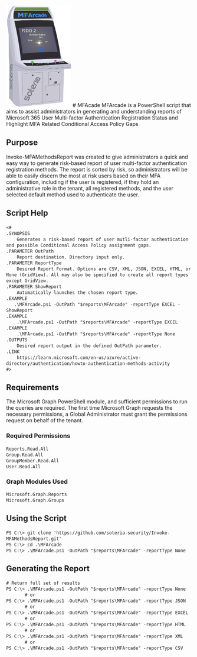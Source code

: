 <img src="Images/MFArcade.png" width=35% height=35% />
# MFAcade
MFArcade is a PowerShell script that aims to assist administrators in generating and understanding reports of Microsoft 365 User Multi-factor Authentication Registration Status and Highlight MFA Related Conditional Access Policy Gaps

## Purpose
Invoke-MFAMethodsReport was created to give administrators a quick and easy way to generate risk-based report of user multi-factor authentication registration methods.
The report is sorted by risk, so administrators will be able to easily discern the most at risk users based on their MFA configuration, including if the user is registered, if they hold an administrative role in the tenant, all registered methods, and the user selected default method used to authenticate the user.

## Script Help
```pwsh
<#
.SYNOPSIS
    Generates a risk-based report of user mutli-factor authentication and possible Conditional Access Policy assignment gaps.
.PARAMETER OutPath
    Report destination. Directory input only.
.PARAMETER ReportType
    Desired Report Format. Options are CSV, XML, JSON, EXCEL, HTML, or None (GridView). All may also be specified to create all report types except GridView.
.PARAMETER ShowReport
    Automatically launches the chosen report type.
.EXAMPLE
   .\MFArcade.ps1 -OutPath "$reports\MFArcade" -reportType EXCEL -ShowReport
.EXAMPLE
    .\MFArcade.ps1 -OutPath "$reports\MFArcade" -reportType EXCEL
.EXAMPLE
    .\MFArcade.ps1 -OutPath "$reports\MFArcade" -reportType None
.OUTPUTS
    Desired report output in the defined OutPath parameter.
.LINK
    https://learn.microsoft.com/en-us/azure/active-directory/authentication/howto-authentication-methods-activity
#>
```

## Requirements
The Microsoft Graph PowerShell module, and sufficient permissions to run the queries are required.
The first time Microsoft Graph requests the necessary permissions, a Global Administrator must grant the permissions request on behalf of the tenant.

### Required Permissions
```
Reports.Read.All
Group.Read.All
GroupMember.Read.All
User.Read.All
```
### Graph Modules Used
```
Microsoft.Graph.Reports
Microsoft.Graph.Groups
```

## Using the Script
```pwsh
PS C:\> git clone 'https://github.com/soteria-security/Invoke-MFAMethodsReport.git'
PS C:\> cd .\MFArcade
PS C:\> .\MFArcade.ps1 -OutPath "$reports\MFArcade" -reportType None
```

## Generating the Report
```pwsh
# Return full set of results
PS C:\> .\MFArcade.ps1 -OutPath "$reports\MFArcade" -reportType None
       # or
PS C:\> .\MFArcade.ps1 -OutPath "$reports\MFArcade" -reportType JSON
       # or
PS C:\> .\MFArcade.ps1 -OutPath "$reports\MFArcade" -reportType EXCEL
       # or
PS C:\> .\MFArcade.ps1 -OutPath "$reports\MFArcade" -reportType HTML
       # or
PS C:\> .\MFArcade.ps1 -OutPath "$reports\MFArcade" -reportType XML
       # or
PS C:\> .\MFArcade.ps1 -OutPath "$reports\MFArcade" -reportType CSV
```